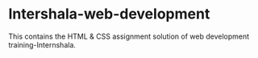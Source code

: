 # Intershala-web-development
This contains the HTML &amp; CSS assignment solution of web development training-Internshala.
